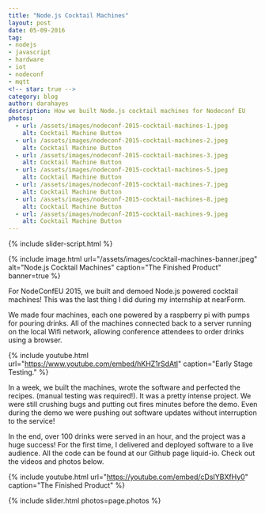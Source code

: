 ```yaml
---
title: "Node.js Cocktail Machines"
layout: post
date: 05-09-2016
tag:
- nodejs
- javascript
- hardware
- iot
- nodeconf
- mqtt
<!-- star: true -->
category: blog
author: darahayes
description: How we built Node.js cocktail machines for Nodeconf EU
photos:
  - url: /assets/images/nodeconf-2015-cocktail-machines-1.jpeg
    alt: Cocktail Machine Button
  - url: /assets/images/nodeconf-2015-cocktail-machines-2.jpeg
    alt: Cocktail Machine Button
  - url: /assets/images/nodeconf-2015-cocktail-machines-3.jpeg
    alt: Cocktail Machine Button
  - url: /assets/images/nodeconf-2015-cocktail-machines-5.jpeg
    alt: Cocktail Machine Button
  - url: /assets/images/nodeconf-2015-cocktail-machines-7.jpeg
    alt: Cocktail Machine Button
  - url: /assets/images/nodeconf-2015-cocktail-machines-8.jpeg
    alt: Cocktail Machine Button
  - url: /assets/images/nodeconf-2015-cocktail-machines-9.jpeg
    alt: Cocktail Machine Button
---
```


{% include slider-script.html %}

{% include image.html
  url="/assets/images/cocktail-machines-banner.jpeg"
  alt="Node.js Cocktail Machines"
  caption="The Finished Product"
  banner=true %}

For NodeConfEU 2015, we built and demoed Node.js powered cocktail machines! This was the last thing I did during my internship at nearForm.

We made four machines, each one powered by a raspberry pi with pumps for pouring drinks. All of the machines connected back to a server running on the local Wifi network, allowing conference attendees to order drinks using a browser.

{% include youtube.html 
url="https://www.youtube.com/embed/hKHZ1rSdAtI"
caption="Early Stage Testing." %}

In a week, we built the machines, wrote the software and perfected the recipes. (manual testing was required!). It was a pretty intense project. We were still crushing bugs and putting out fires minutes before the demo. Even during the demo we were pushing out software updates without interruption to the service!

In the end, over 100 drinks were served in an hour, and the project was a huge success! For the first time, I delivered and deployed software to a live audience. All the code can be found at our Github page liquid-io. Check out the videos and photos below.

{% include youtube.html 
    url="https://youtube.com/embed/cDsIYBXfHy0"
    caption="The Finished Product" %}

{% include slider.html
    photos=page.photos %} 